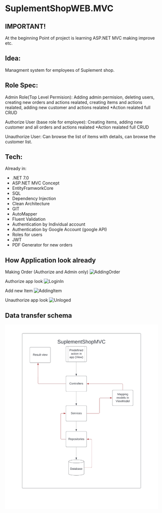 # SuplementShopWEB.MVC

## IMPORTANT!
At the beginning 
Point of project is learning ASP.NET MVC making improve etc. 

## Idea:
Managment system for employees of Suplement shop.

## Role Spec:
Admin Role(Top Level Permision): 
Adding admin permision, deleting users, creating new orders and actions realated,
creating items and actions realated, adding new customer and actions realated
*Action realated full CRUD

Authorize User (base role for employee):
Creating items, adding new customer and all orders and actions realated
*Action realated full CRUD

Unauthorize User:
Can browse the list of items with details, can browse the customer list. 

## Tech:
Already in: 
- .NET 7.0 
- ASP.NET MVC Concept 
- EntityFramworkCore
- SQL 
- Dependency Injection
- Clean Architecture
- GIT
- AutoMapper
- Fluent Validation
- Authentication by Individual account
- Authentication by Google Account (google API)
- Roles for users
- JWT
- PDF Generator for new orders

## How Application look already
Making Order
(Authorize and Admin only)
![AddingOrder](https://github.com/7LinesOfCode/SuplementShopWEB.MVC/assets/112522740/57999289-48aa-448d-a42d-adfa4e9835af)

Authorize app look
![LoginIn](https://github.com/7LinesOfCode/SuplementShopWEB.MVC/assets/112522740/a255c1d6-9e06-4214-a1a1-5a36e19860ce)

Add new Item 
![AddingItem](https://github.com/7LinesOfCode/SuplementShopWEB.MVC/assets/112522740/d6e3f4f2-a1cc-44eb-9ef5-e79c700ec604)

Unauthorize app look
![Unloged](https://github.com/7LinesOfCode/SuplementShopWEB.MVC/assets/112522740/055c50ff-19ae-463c-bdd1-4cf49d6afc9b)

## Data transfer schema
![Work](IMG-0307.jpg)


